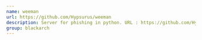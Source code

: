 ```yaml
---
name: weeman
url: https://github.com/Hypsurus/weeman
description: Server for phishing in python. URL : https://github.com/Hypsurus/weeman Groups : blackarch blackarch-social
group: blackarch
---
```

